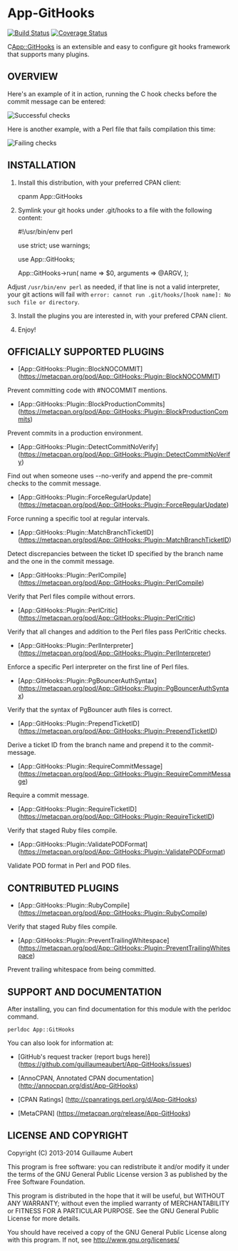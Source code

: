 App-GitHooks
============

[![Build Status](https://travis-ci.org/guillaumeaubert/App-GitHooks.png?branch=master)](https://travis-ci.org/guillaumeaubert/App-GitHooks)
[![Coverage Status](https://coveralls.io/repos/guillaumeaubert/App-GitHooks/badge.png?branch=master)](https://coveralls.io/r/guillaumeaubert/App-GitHooks?branch=master)

C<App::GitHooks> is an extensible and easy to configure git hooks framework
that supports many plugins.


OVERVIEW
--------

Here's an example of it in action, running the C<pre-commit> hook checks before
the commit message can be entered:

![Successful checks](https://raw.github.com/guillaumeaubert/App-GitHooks/master/img/app-githooks-example-success.png)

Here is another example, with a Perl file that fails compilation this time:

![Failing checks](https://raw.github.com/guillaumeaubert/App-GitHooks/master/img/app-githooks-example-failure.png)


INSTALLATION
------------

1. Install this distribution, with your preferred CPAN client:

	cpanm App::GitHooks

2. Symlink your git hooks under .git/hooks to a file with the following content:

	#!/usr/bin/env perl

	use strict;
	use warnings;

	use App::GitHooks;

	App::GitHooks->run(
		name      => $0,
		arguments => \@ARGV,
	);

Adjust `/usr/bin/env perl` as needed, if that line is not a valid
interpreter, your git actions will fail with `error: cannot run
.git/hooks/[hook name]: No such file or directory`.

3. Install the plugins you are interested in, with your prefered CPAN client.

4. Enjoy!


OFFICIALLY SUPPORTED PLUGINS
----------------------------

 * [App::GitHooks::Plugin::BlockNOCOMMIT]
   (https://metacpan.org/pod/App::GitHooks::Plugin::BlockNOCOMMIT)

Prevent committing code with #NOCOMMIT mentions.

 * [App::GitHooks::Plugin::BlockProductionCommits]
   (https://metacpan.org/pod/App::GitHooks::Plugin::BlockProductionCommits)

Prevent commits in a production environment.

 * [App::GitHooks::Plugin::DetectCommitNoVerify]
   (https://metacpan.org/pod/App::GitHooks::Plugin::DetectCommitNoVerify)

Find out when someone uses --no-verify and append the pre-commit checks to the
commit message.

 * [App::GitHooks::Plugin::ForceRegularUpdate]
   (https://metacpan.org/pod/App::GitHooks::Plugin::ForceRegularUpdate)

Force running a specific tool at regular intervals.

 * [App::GitHooks::Plugin::MatchBranchTicketID]
   (https://metacpan.org/pod/App::GitHooks::Plugin::MatchBranchTicketID)

Detect discrepancies between the ticket ID specified by the branch name and the
one in the commit message.

 * [App::GitHooks::Plugin::PerlCompile]
   (https://metacpan.org/pod/App::GitHooks::Plugin::PerlCompile)

Verify that Perl files compile without errors.

 * [App::GitHooks::Plugin::PerlCritic]
   (https://metacpan.org/pod/App::GitHooks::Plugin::PerlCritic)

Verify that all changes and addition to the Perl files pass PerlCritic checks.

 * [App::GitHooks::Plugin::PerlInterpreter]
   (https://metacpan.org/pod/App::GitHooks::Plugin::PerlInterpreter)

Enforce a specific Perl interpreter on the first line of Perl files.

 * [App::GitHooks::Plugin::PgBouncerAuthSyntax]
   (https://metacpan.org/pod/App::GitHooks::Plugin::PgBouncerAuthSyntax)

Verify that the syntax of PgBouncer auth files is correct.

 * [App::GitHooks::Plugin::PrependTicketID]
   (https://metacpan.org/pod/App::GitHooks::Plugin::PrependTicketID)

Derive a ticket ID from the branch name and prepend it to the commit-message.

 * [App::GitHooks::Plugin::RequireCommitMessage]
   (https://metacpan.org/pod/App::GitHooks::Plugin::RequireCommitMessage)

Require a commit message.

 * [App::GitHooks::Plugin::RequireTicketID]
   (https://metacpan.org/pod/App::GitHooks::Plugin::RequireTicketID)

Verify that staged Ruby files compile.

 * [App::GitHooks::Plugin::ValidatePODFormat]
   (https://metacpan.org/pod/App::GitHooks::Plugin::ValidatePODFormat)

Validate POD format in Perl and POD files.


CONTRIBUTED PLUGINS
-------------------

 * [App::GitHooks::Plugin::RubyCompile]
   (https://metacpan.org/pod/App::GitHooks::Plugin::RubyCompile)

Verify that staged Ruby files compile.

 * [App::GitHooks::Plugin::PreventTrailingWhitespace]
   (https://metacpan.org/pod/App::GitHooks::Plugin::PreventTrailingWhitespace)

Prevent trailing whitespace from being committed.


SUPPORT AND DOCUMENTATION
-------------------------

After installing, you can find documentation for this module with the
perldoc command.

	perldoc App::GitHooks


You can also look for information at:

 * [GitHub's request tracker (report bugs here)]
   (https://github.com/guillaumeaubert/App-GitHooks/issues)

 * [AnnoCPAN, Annotated CPAN documentation]
   (http://annocpan.org/dist/App-GitHooks)

 * [CPAN Ratings]
   (http://cpanratings.perl.org/d/App-GitHooks)

 * [MetaCPAN]
   (https://metacpan.org/release/App-GitHooks)


LICENSE AND COPYRIGHT
---------------------

Copyright (C) 2013-2014 Guillaume Aubert

This program is free software: you can redistribute it and/or modify it under
the terms of the GNU General Public License version 3 as published by the Free
Software Foundation.

This program is distributed in the hope that it will be useful, but WITHOUT ANY
WARRANTY; without even the implied warranty of MERCHANTABILITY or FITNESS FOR A
PARTICULAR PURPOSE. See the GNU General Public License for more details.

You should have received a copy of the GNU General Public License along with
this program. If not, see http://www.gnu.org/licenses/

